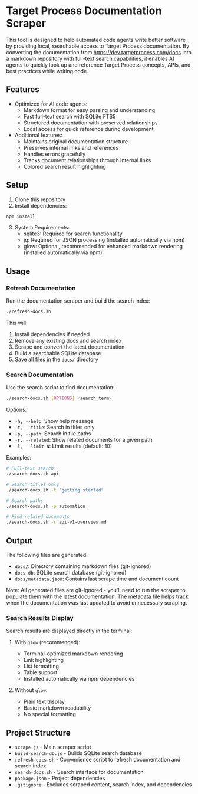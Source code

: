 # Target Process Documentation Scraper

This tool is designed to help automated code agents write better software by providing local, searchable access to Target Process documentation. By converting the documentation from https://dev.targetprocess.com/docs into a markdown repository with full-text search capabilities, it enables AI agents to quickly look up and reference Target Process concepts, APIs, and best practices while writing code.

## Features

- Optimized for AI code agents:
  - Markdown format for easy parsing and understanding
  - Fast full-text search with SQLite FTS5
  - Structured documentation with preserved relationships
  - Local access for quick reference during development
- Additional features:
  - Maintains original documentation structure
  - Preserves internal links and references
  - Handles errors gracefully
  - Tracks document relationships through internal links
  - Colored search result highlighting

## Setup

1. Clone this repository
2. Install dependencies:
```bash
npm install
```
3. System Requirements:
   - sqlite3: Required for search functionality
   - jq: Required for JSON processing (installed automatically via npm)
   - glow: Optional, recommended for enhanced markdown rendering (installed automatically via npm)

## Usage

### Refresh Documentation

Run the documentation scraper and build the search index:
```bash
./refresh-docs.sh
```

This will:
1. Install dependencies if needed
2. Remove any existing docs and search index
3. Scrape and convert the latest documentation
4. Build a searchable SQLite database
5. Save all files in the `docs/` directory

### Search Documentation

Use the search script to find documentation:
```bash
./search-docs.sh [OPTIONS] <search_term>
```

Options:
- `-h, --help`: Show help message
- `-t, --title`: Search in titles only
- `-p, --path`: Search in file paths
- `-r, --related`: Show related documents for a given path
- `-l, --limit N`: Limit results (default: 10)

Examples:
```bash
# Full-text search
./search-docs.sh api

# Search titles only
./search-docs.sh -t "getting started"

# Search paths
./search-docs.sh -p automation

# Find related documents
./search-docs.sh -r api-v1-overview.md
```

## Output

The following files are generated:
- `docs/`: Directory containing markdown files (git-ignored)
- `docs.db`: SQLite search database (git-ignored)
- `docs/metadata.json`: Contains last scrape time and document count

Note: All generated files are git-ignored - you'll need to run the scraper to populate them with the latest documentation. The metadata file helps track when the documentation was last updated to avoid unnecessary scraping.

### Search Results Display

Search results are displayed directly in the terminal:

1. With `glow` (recommended):
   - Terminal-optimized markdown rendering
   - Link highlighting
   - List formatting
   - Table support
   - Installed automatically via npm dependencies

2. Without `glow`:
   - Plain text display
   - Basic markdown readability
   - No special formatting

## Project Structure

- `scrape.js` - Main scraper script
- `build-search-db.js` - Builds SQLite search database
- `refresh-docs.sh` - Convenience script to refresh documentation and search index
- `search-docs.sh` - Search interface for documentation
- `package.json` - Project dependencies
- `.gitignore` - Excludes scraped content, search index, and dependencies

